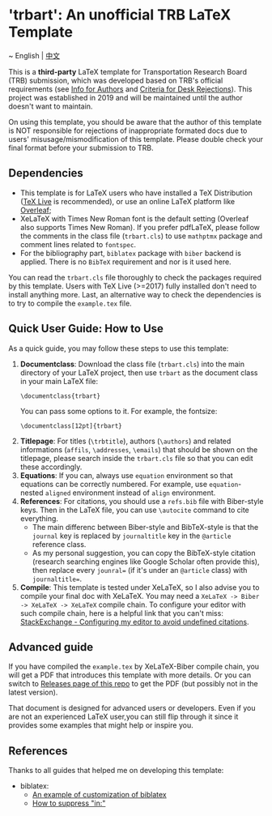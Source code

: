 # 'trbart': An unofficial TRB LaTeX Template

~ English | [中文](https://github.com/wklchris/TRB-template/blob/master/readme/README-cn.md)

This is a **third-party** LaTeX template for Transportation Research Board (TRB) submission, which was developed based on TRB's official requirements (see [Info for Authors](http://onlinepubs.trb.org/onlinepubs/AM/InfoForAuthors.pdf) and [Criteria for Desk Rejections](http://onlinepubs.trb.org/onlinepubs/TRREM/CriteriaforDeskRejections2019.pdf)). This project was established in 2019 and will be maintained until the author doesn't want to maintain. 

On using this template, you should be aware that the author of this template is NOT responsible for rejections of inappropriate formated docs due to users' misusage/mismodification of this template. Please double check your final format before your submission to TRB.

## Dependencies

- This template is for LaTeX users who have installed a TeX Distribution ([TeX Live](https://www.tug.org/texlive/) is recommended), or use an online LaTeX platform like [Overleaf](https://www.overleaf.com/);
- XeLaTeX with Times New Roman font is the default setting (Overleaf also supports Times New Roman). If you prefer pdfLaTeX, please follow the comments in the class file (`trbart.cls`) to use `mathptmx` package and comment lines related to `fontspec`.
- For the bibliography part, `biblatex` package with `biber` backend is applied. There is no `BibTeX` requirement and nor is it used here.

You can read the `trbart.cls` file thoroughly to check the packages required by this template. Users with TeX Live (>=2017) fully installed don't need to install anything more. Last, an alternative way to check the dependencies is to try to compile the `example.tex` file. 

## Quick User Guide: How to Use

As a quick guide, you may follow these steps to use this template:

1. **Documentclass**: Download the class file (`trbart.cls`) into the main directory of your LaTeX project, then use `trbart` as the document class in your main LaTeX file:
    ```
    \documentclass{trbart}
    ```
    You can pass some options to it. For example, the fontsize:
    ```
    \documentclass[12pt]{trbart}
    ```
2. **Titlepage**: For titles (`\trbtitle`), authors (`\authors`) and related informations (`affils`, `\addresses`, `\emails`) that should be shown on the titlepage, please search inside the `trbart.cls` file so that you can edit these accordingly. 
3. **Equations**: If you can, always use `equation` environment so that equations can be correctly numbered. For example, use `equation`-nested `aligned` environment instead of `align` environment. 
4. **References**: For citations, you should use a `refs.bib` file with Biber-style keys. Then in the LaTeX file, you can use `\autocite` command to cite everything.
   - The main differenc between Biber-style and BibTeX-style is that the `journal` key is replaced by `journaltitle` key in the `@article` reference class.  
   - As my personal suggestion, you can copy the BibTeX-style citation (research searching engines like Google Scholar often provide this), then replace every `jounral=` (if it's under an `@article` class) with `journaltitle=`.
5. **Compile**: This template is tested under XeLaTeX, so I also advise you to compile your final doc with XeLaTeX. You may need a `XeLaTeX -> Biber -> XeLaTeX -> XeLaTeX` compile chain. To configure your editor with such compile chain, here is a helpful link that you can't miss: [StackExchange - Configuring my editor to avoid undefined citations](https://tex.stackexchange.com/questions/154751/biblatex-with-biber-configuring-my-editor-to-avoid-undefined-citations). 

## Advanced guide

If you have compiled the `example.tex` by XeLaTeX-Biber compile chain, you will get a PDF that introduces this template with more details. Or you can switch to [Releases page of this repo](https://github.com/wklchris/TRB-template/releases) to get the PDF (but possibly not in the latest version).

That document is designed for advanced users or developers. Even if you are not an experienced LaTeX user,you can still flip through it since it provides some examples that might help or inspire you.


## References

Thanks to all guides that helped me on developing this template:
- biblatex:
  - [An example of customization of biblatex](https://tex.stackexchange.com/questions/386735/how-to-customize-biblatex-style)
  - [How to suppress "in:"](https://tex.stackexchange.com/questions/10682/suppress-in-biblatex)
